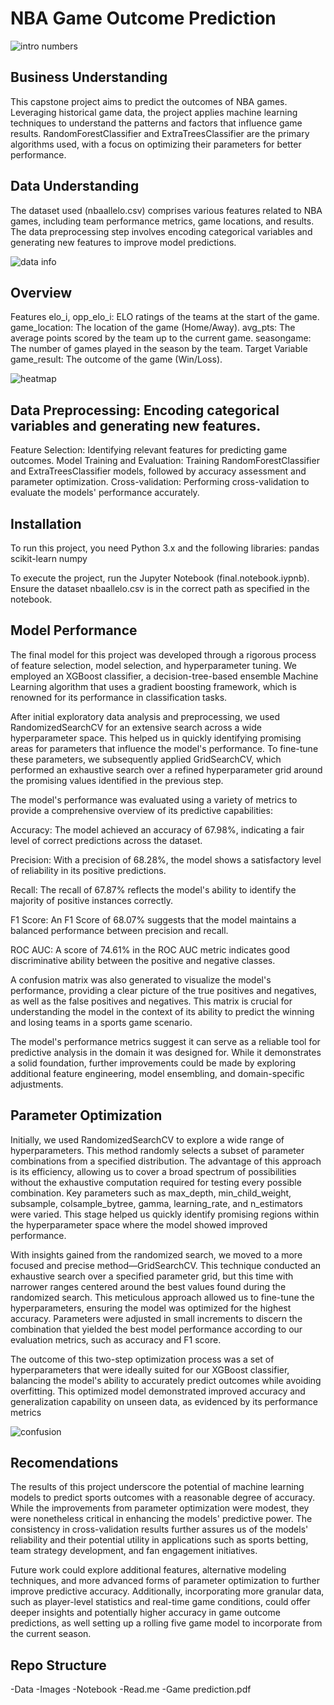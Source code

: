# NBA Game Outcome Prediction

![intro numbers](https://github.com/JaCoBaMbErT/Capstone_NBA_Predict/blob/main/Images/sports%20book%20numebrs.JPG)

## Business Understanding

This capstone project aims to predict the outcomes of NBA games. Leveraging historical game data, the project applies machine learning techniques to understand the patterns and factors that influence game results. RandomForestClassifier and ExtraTreesClassifier are the primary algorithms used, with a focus on optimizing their parameters for better performance.

## Data Understanding
The dataset used (nbaallelo.csv) comprises various features related to NBA games, including team performance metrics, game locations, and results. The data preprocessing step involves encoding categorical variables and generating new features to improve model predictions.

![data info](https://github.com/JaCoBaMbErT/Capstone_NBA_Predict/blob/main/Images/data%20values.png)


## Overview

Features
elo_i, opp_elo_i: ELO ratings of the teams at the start of the game.
game_location: The location of the game (Home/Away).
avg_pts: The average points scored by the team up to the current game.
seasongame: The number of games played in the season by the team.
Target Variable
game_result: The outcome of the game (Win/Loss).

![heatmap](https://github.com/JaCoBaMbErT/Capstone_NBA_Predict/blob/main/Images/heatmap.png)


## Data Preprocessing: Encoding categorical variables and generating new features.
Feature Selection: Identifying relevant features for predicting game outcomes.
Model Training and Evaluation: Training RandomForestClassifier and ExtraTreesClassifier models, followed by accuracy assessment and parameter optimization.
Cross-validation: Performing cross-validation to evaluate the models' performance accurately.


## Installation
To run this project, you need Python 3.x and the following libraries:
pandas
scikit-learn
numpy


To execute the project, run the Jupyter Notebook (final.notebook.iypnb). Ensure the dataset nbaallelo.csv is in the correct path as specified in the notebook.


## Model Performance

The final model for this project was developed through a rigorous process of feature selection, model selection, and hyperparameter tuning. We employed an XGBoost classifier, a decision-tree-based ensemble Machine Learning algorithm that uses a gradient boosting framework, which is renowned for its performance in classification tasks.

After initial exploratory data analysis and preprocessing, we used RandomizedSearchCV for an extensive search across a wide hyperparameter space. This helped us in quickly identifying promising areas for parameters that influence the model's performance. To fine-tune these parameters, we subsequently applied GridSearchCV, which performed an exhaustive search over a refined hyperparameter grid around the promising values identified in the previous step.

The model's performance was evaluated using a variety of metrics to provide a comprehensive overview of its predictive capabilities:

Accuracy: The model achieved an accuracy of 67.98%, indicating a fair level of correct predictions across the dataset.

Precision: With a precision of 68.28%, the model shows a satisfactory level of reliability in its positive predictions.

Recall: The recall of 67.87% reflects the model's ability to identify the majority of positive instances correctly.

F1 Score: An F1 Score of 68.07% suggests that the model maintains a balanced performance between precision and recall.

ROC AUC: A score of 74.61% in the ROC AUC metric indicates good discriminative ability between the positive and negative classes.

A confusion matrix was also generated to visualize the model's performance, providing a clear picture of the true positives and negatives, as well as the false positives and negatives. This matrix is crucial for understanding the model in the context of its ability to predict the winning and losing teams in a sports game scenario.

The model's performance metrics suggest it can serve as a reliable tool for predictive analysis in the domain it was designed for. While it demonstrates a solid foundation, further improvements could be made by exploring additional feature engineering, model ensembling, and domain-specific adjustments.

## Parameter Optimization

Initially, we used RandomizedSearchCV to explore a wide range of hyperparameters. This method randomly selects a subset of parameter combinations from a specified distribution. The advantage of this approach is its efficiency, allowing us to cover a broad spectrum of possibilities without the exhaustive computation required for testing every possible combination. Key parameters such as max_depth, min_child_weight, subsample, colsample_bytree, gamma, learning_rate, and n_estimators were varied. This stage helped us quickly identify promising regions within the hyperparameter space where the model showed improved performance.

With insights gained from the randomized search, we moved to a more focused and precise method—GridSearchCV. This technique conducted an exhaustive search over a specified parameter grid, but this time with narrower ranges centered around the best values found during the randomized search. This meticulous approach allowed us to fine-tune the hyperparameters, ensuring the model was optimized for the highest accuracy. Parameters were adjusted in small increments to discern the combination that yielded the best model performance according to our evaluation metrics, such as accuracy and F1 score.

The outcome of this two-step optimization process was a set of hyperparameters that were ideally suited for our XGBoost classifier, balancing the model's ability to accurately predict outcomes while avoiding overfitting. This optimized model demonstrated improved accuracy and generalization capability on unseen data, as evidenced by its performance metrics

![confusion](https://github.com/JaCoBaMbErT/Capstone_NBA_Predict/blob/main/Images/final%20confusion.png)

## Recomendations

The results of this project underscore the potential of machine learning models to predict sports outcomes with a reasonable degree of accuracy. While the improvements from parameter optimization were modest, they were nonetheless critical in enhancing the models' predictive power. The consistency in cross-validation results further assures us of the models' reliability and their potential utility in applications such as sports betting, team strategy development, and fan engagement initiatives.

Future work could explore additional features, alternative modeling techniques, and more advanced forms of parameter optimization to further improve predictive accuracy. Additionally, incorporating more granular data, such as player-level statistics and real-time game conditions, could offer deeper insights and potentially higher accuracy in game outcome predictions, as well setting up a rolling five game model to incorporate from the current season.

## Repo Structure
-Data
-Images
-Notebook
-Read.me
-Game prediction.pdf


